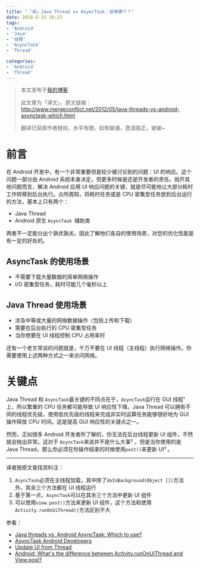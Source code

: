 ```yaml
---
title: "「译」Java Thread vs AsyncTask：该用哪个？"
date: 2018-5-15 16:23
tags:
- 'Android'
- 'Java'
- '线程'
- 'AsyncTask'
- 'Thread'

categories:
- 'Android'
- 'Thread'
---
```




> 本文发布于[我的博客](https://blog.rosuh.me/2018/05/java-threads-vs-android-asynctask-which-to-use/)
>
> 此文章为「译文」，原文链接：http://www.mergeconflict.net/2012/05/java-threads-vs-android-asynctask-which.html
>
> 翻译已获原作者授权。水平有限，如有缺漏，恳请指正，谢谢~

# 前言

在 Android 开发中，有一个非常重要但是较少被讨论到的问题：UI 的响应。这个问题一部分由 Android 系统本身决定，但更多时候是还是开发者的责任。抛开其他问题而言，解决 Android 应用 UI 响应问题的关键，就是尽可能地让大部分耗时工作转移到后台执行。众所周知，将耗时任务或是 CPU 密集型任务放到后台运行的方法，基本上只有两个：

- Java Thread
- Android 原生 `AsyncTask `辅助类

两者不一定能分出个孰优孰劣，因此了解他们各自的使用场景，对您的优化性能是有一定的好处的。



## AsyncTask 的使用场景

- 不需要下载大量数据的简单网络操作
- I/O 密集型任务，耗时可能几个毫秒以上



## Java Thread 使用场景

- 涉及中等或大量的网络数据操作（包括上传和下载）
- 需要在后台执行的 CPU 密集型任务
- 当你想要在 UI 线程控制 CPU 占用率时



还有一个老生常谈的问题就是，千万不要在 UI 线程（主线程）执行网络操作。你需要使用上述两种方式之一来访问网络。



# 关键点

Java Thread 和 `AsyncTask`最关键的不同点在于，`AsyncTask`运行在 GUI 线程¹  上，所以繁重的 CPU 任务都可能导致 UI 响应性下降。Java Thread  可以拥有不同的线程优先级，使用低优先级的线程来完成非实时运算任务能够很好地为 GUI 操作释放 CPU 时间。这是提高 GUI 响应性的关键点之一。



然而，正如很多 Android 开发者所了解的，你无法在后台线程更新 UI 组件，不然就会抛出异常。这对于 `AsyncTask`来说并不是什么大事² ，但是当你使用的是 Java Thread，那么你必须在你操作结束的时候使用`post()`来更新 UI³ 。



---

译者按原文查找资料注：

1. `AsyncTask`必须在主线程加载，其中除了`doInBackground(Object [])`方法外，其余三个方法都在 UI 线程运行
2. 基于第一点，`AsyncTask`可以在其余三个方法中更新 UI 组件
3. 可以使用`view.post()`方法来更新 UI 组件，这个方法和使用`Activity.runOnUiThread()`方法区别不大



参看：

- [Java threads vs. Android AsyncTask: Which to use?](http://www.mergeconflict.net/2012/05/java-threads-vs-android-asynctask-which.html)
- [AsyncTask Android Developers](https://developer.android.com/reference/android/os/AsyncTask)
- [Update UI from Thread](https://stackoverflow.com/questions/4369537/update-ui-from-thread)
- [Android: What's the difference between Activity.runOnUiThread and View.post?](https://stackoverflow.com/questions/10558208/android-whats-the-difference-between-activity-runonuithread-and-view-post) 





























